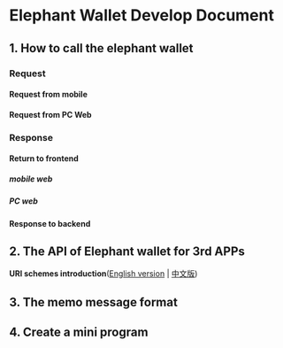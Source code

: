 # Elephant Wallet Develop Document

## 1. How to call the elephant wallet

### Request

#### Request from mobile

#### Request from PC Web

### Response

#### Return to frontend

##### mobile web

##### PC web

#### Response to backend

## 2. The API of Elephant wallet for 3rd APPs

**URI schemes introduction**([English version](./elaphant_uri_schemes.md) | [中文版](./elaphant_uri_schemes_cn.md))

## 3. The memo message format

## 4. Create a mini program
